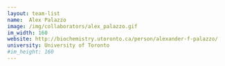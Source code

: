 ```yaml
---
layout: team-list
name:  Alex Palazzo
image: /img/collaborators/alex_palazzo.gif
im_width: 160
website: http://biochemistry.utoronto.ca/person/alexander-f-palazzo/
university: University of Toronto
#im_height: 160
---
```


